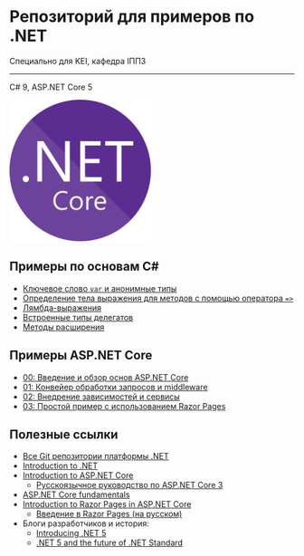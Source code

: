 # Репозиторий для примеров по .NET
Специально для KEI, кафедра IППЗ
___
C# 9, ASP<span>.</span>NET Core 5

<img src="images/1200px-NET_Core_Logo.png" width="250">

## Примеры по основам C#
* [Ключевое слово `var` и анонимные типы](csharp-examples/examples/anon-types-about.md)
* [Определение тела выражения для методов с помощью оператора `=>`](csharp-examples/examples/expression-body-method-about.md)
* [Лямбда-выражения](csharp-examples/examples/lambda-expressions-about.md)
* [Встроенные типы делегатов](csharp-examples/examples/expression-body-method-about.md)
* [Методы расширения](csharp-examples/examples/extension-methods-about.md)

## Примеры ASP<span>.</span>NET Core
* [00: Введение и обзор основ ASP.NET Core](Ex00/Ex00.md)
* [01: Конвейер обработки запросов и middleware](Ex01/about.md)
* [02: Внедрение зависимостей и сервисы](Ex02/Ex02/about.md)
* [03: Простой пример с использованием Razor Pages](Ex03/about.md)

## Полезные ссылки
* [Все Git репозитории платформы .NET](https://github.com/dotnet)
* [Introduction to .NET](https://docs.microsoft.com/en-us/dotnet/core/introduction)
* [Introduction to ASP.NET Core](https://docs.microsoft.com/en-us/aspnet/core/introduction-to-aspnet-core?view=aspnetcore-3.1)
    * [Русскоязычное руководство по ASP.NET Core 3](https://metanit.com/sharp/aspnet5/)
* [ASP.NET Core fundamentals](https://docs.microsoft.com/en-us/aspnet/core/fundamentals)
* [Introduction to Razor Pages in ASP.NET Core](https://docs.microsoft.com/en-us/aspnet/core/razor-pages/?view=aspnetcore-3.1)
    * [Введение в Razor Pages (на русском)](https://metanit.com/sharp/aspnet5/29.1.php)
* Блоги разработчиков и история:
    * [Introducing .NET 5](https://devblogs.microsoft.com/dotnet/introducing-net-5/)
    * [.NET 5 and the future of .NET Standard](https://devblogs.microsoft.com/dotnet/the-future-of-net-standard/)